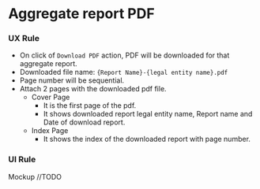 # Aggregate report PDF



### UX Rule

- On click of `Download PDF` action, PDF will be downloaded for that aggregate report.
- Downloaded file name: `{Report Name}-{legal entity name}.pdf`
- Page number will be sequential.
- Attach 2 pages with the downloaded pdf file.
  - Cover Page
    - It is the first page of the pdf. 
    - It shows downloaded report legal entity name, Report name and Date of download report.
  - Index Page
    - It shows the index of the downloaded report with page number.

### UI Rule

Mockup //TODO